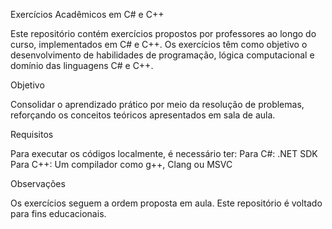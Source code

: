 Exercícios Acadêmicos em C# e C++

Este repositório contém exercícios propostos por professores ao longo do curso, implementados em C# e C++.
Os exercícios têm como objetivo o desenvolvimento de habilidades de programação, lógica computacional e domínio das linguagens C# e C++.

Objetivo

Consolidar o aprendizado prático por meio da resolução de problemas, reforçando os conceitos teóricos apresentados em sala de aula.

Requisitos

Para executar os códigos localmente, é necessário ter:
Para C#: .NET SDK
Para C++: Um compilador como g++, Clang ou MSVC

Observações

Os exercícios seguem a ordem proposta em aula.
Este repositório é voltado para fins educacionais.
